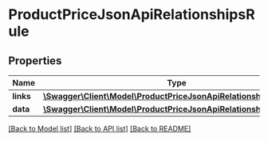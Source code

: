 # ProductPriceJsonApiRelationshipsRule

## Properties
Name | Type | Description | Notes
------------ | ------------- | ------------- | -------------
**links** | [**\Swagger\Client\Model\ProductPriceJsonApiRelationshipsRuleLinks**](ProductPriceJsonApiRelationshipsRuleLinks.md) |  | [optional] 
**data** | [**\Swagger\Client\Model\ProductPriceJsonApiRelationshipsRuleData**](ProductPriceJsonApiRelationshipsRuleData.md) |  | [optional] 

[[Back to Model list]](../../README.md#documentation-for-models) [[Back to API list]](../../README.md#documentation-for-api-endpoints) [[Back to README]](../../README.md)

